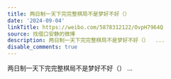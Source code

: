 ```yaml
---
title: 两日制一天下完完整棋局不是梦好不好（）
date: '2024-09-04'
linkTitle: https://weibo.com/5878312122/OvpH7964Q
source: 找借口安静的微博
description: 两日制一天下完完整棋局不是梦好不好（）  ...
disable_comments: true
---
```

两日制一天下完完整棋局不是梦好不好（）  ...